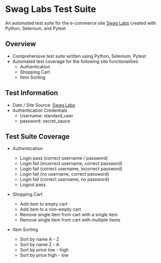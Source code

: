 # Swag Labs Test Suite 

An automated test suite for the e-commerce site [Swag Labs](https://www.saucedemo.com/) created with Python, Selenium, and Pytest

## Overview
- Comprehensive test suite written using Python, Selenium, Pytest
- Automated test coverage for the following site functionalities
  - Authentication 
  - Shopping Cart
  - Item Sorting

## Test Information
- Date / Site Source: [Swag Labs](https://www.saucedemo.com/)
- Authentication Credentials
  - Username: standard_user
  - password: secret_sauce

## Test Suite Coverage
- Authentication
  - Login pass (correct username / password)
  - Login fail (incorrect username, correct password)
  - Login fail (correct username, incorrect password)
  - Login fail (no username, correct password)
  - Login fail (correct username, no password)
  - Logout pass

- Shopping Cart
  - Add item to empty cart
  - Add item to a non-empty cart
  - Remove single item from cart with a single item
  - Remove single item from cart with multiple items

- Item Sorting
  - Sort by name A - Z
  - Sort by name Z - A
  - Sort by price low - high
  - Sort by price high - low
    

